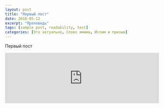 ```yaml
---
layout: post
title: "Первый пост"
date: 2018-05-12
excerpt: "Проповедь"
tags: [sample post, readability, test]
categories: [Это актуально, Слово имама, Ислам и призыв]
---
```


Первый пост

<iframe width="100%" height="166" scrolling="no" frameborder="no" allow="autoplay" src="https://w.soundcloud.com/player/?url=https%3A//api.soundcloud.com/tracks/480213210&color=%23deedd2&auto_play=false&hide_related=false&show_comments=true&show_user=true&show_reposts=false&show_teaser=true"> </iframe>